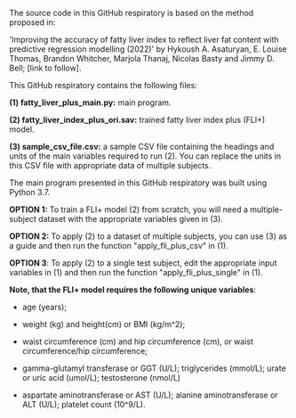The source code in this GitHub respiratory is based on the method proposed in:

'Improving the accuracy of fatty liver index to reflect liver fat content with predictive regression modelling (2022)' by Hykoush A. Asaturyan, E. Louise Thomas, Brandon Whitcher, Marjola Thanaj, Nicolas Basty and Jimmy D. Bell; [link to follow].

This GitHub respiratory contains the following files:

**(1) fatty_liver_plus_main.py:** main program.

**(2) fatty_liver_index_plus_ori.sav:** trained fatty liver index plus (FLI+) model.

**(3) sample_csv_file.csv:** a sample CSV file containing the headings and units of the main variables required to run (2). You can replace the units in this CSV file with appropriate data of multiple subjects.

The main program presented in this GitHub respiratory was built using Python 3.7.

**OPTION 1:** To train a FLI+ model (2) from scratch, you will need a multiple-subject dataset with the appropriate variables given in (3).

**OPTION 2:** To apply (2) to a dataset of multiple subjects, you can use (3) as a guide and then run the function "apply_fli_plus_csv" in (1).

**OPTION 3**: To apply (2) to a single test subject, edit the appropriate input variables in (1) and then run the function "apply_fli_plus_single" in (1).

**Note, that the FLI+ model requires the following unique variables**:

* age (years); 

* weight (kg) and height(cm) or BMI (kg/m^2);

* waist circumference (cm) and hip circumference (cm), or waist circumference/hip circumference;

* gamma-glutamyl transferase or GGT (U/L); triglycerides (mmol/L); urate or uric acid (umol/L); testosterone (nmol/L)

* aspartate aminotransferase or AST (U/L); alanine aminotransferase or ALT (U/L); platelet count (10^9/L).
